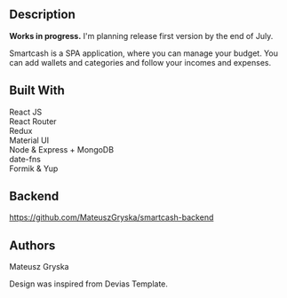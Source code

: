 ## Description

**Works in progress.** 
I'm planning release first version by the end of July. 

Smartcash is a SPA application, where you can manage your budget. You can add wallets and categories and follow your incomes and expenses.

## Built With
React JS <br />
React Router <br />
Redux <br />
Material UI <br />
Node & Express + MongoDB <br />
date-fns <br />
Formik & Yup <br />

## Backend
https://github.com/MateuszGryska/smartcash-backend

## Authors
Mateusz Gryska

Design was inspired from Devias Template.
